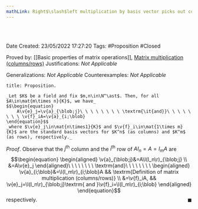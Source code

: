 ```yaml
---
mathLink: Right$\slash$left multiplication by basis vector picks out column$\slash$row
---
```


<br />
<br />

Date Created: 23/05/2022 17:27:20
Tags: #Proposition #Closed

Proved by: [[Basic properties of matrix operations]], [Matrix multiplication (columns$\slash$rows)](Matrix%20multiplication%20(columns%20slash%20rows).md)
Justifications: _Not Applicable_

Generalizations: _Not Applicable_
Counterexamples: _Not Applicable_

``` ad-Proposition
title: Proposition.

_Let $K$ be a field and fix $m,n\in\N^\ast$. Then, for all $A\in\mat{m\times n}{K}$, we have_
$$\begin{equation}
    A\v{e}_j=\v{a}_{\blob;j}\ \ \ \ \ \ \ \ \textrm{\it{and}}\ \ \ \ \ \ \ \ \v{f}_iA=\v{a}_{i;\blob}
\end{equation}$$
_where $\v{e}_j\in\mat{n\times1}{K}$ and $\v{f}_i\in\mat{1\times m}{K}$ are the standard basis vectors for $K^n$ (as columns) and $K^m$ (as rows), respectively._

```

_Proof_. Observe that the $j^\textrm{th}$ column and the $i^\textrm{th}$ row of $AI_n=A=I_mA$ are
$$\begin{equation}
    \begin{aligned}
        \v{a}_{\blob;j}&=A\l(I_n\r)_{\blob;j} \\
        &=A\v{e}_j
    \end{aligned}\ \ \ \ \ \ \ \ \textrm{and}\ \ \ \ \ \ \ \ 
    \begin{aligned}
        \v{a}_{i;\blob}&=\l(I_m\r)_{i;\blob}A && \textrm{Definition of matrix multiplication (columns/rows)} \\
        &=\v{f}_iA, && \v{e}_j=\l(I_n\r)_{\blob;j}\textrm{ and }\v{f}_i=\l(I_m\r)_{i;\blob}
    \end{aligned}
\end{equation}$$
respectively.<span style="float:right;">$\blacksquare$</span>
